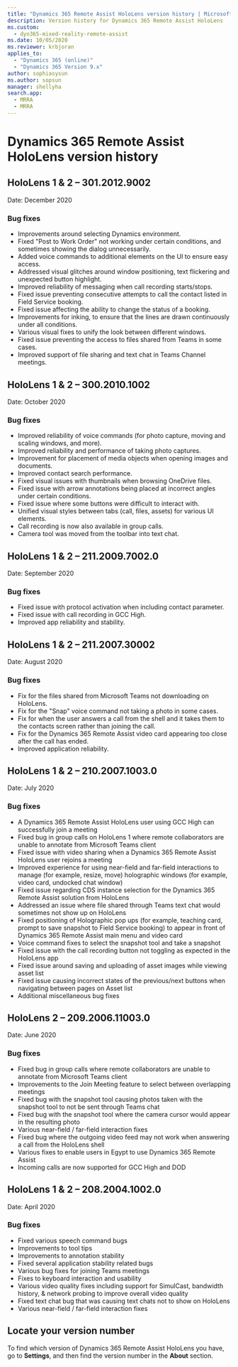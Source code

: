 ```yaml
---
title: "Dynamics 365 Remote Assist HoloLens version history | MicrosoftDocs"
description: Version history for Dynamics 365 Remote Assist HoloLens
ms.custom: 
  - dyn365-mixed-reality-remote-assist
ms.date: 10/05/2020
ms.reviewer: krbjoran
applies_to: 
  - "Dynamics 365 (online)"
  - "Dynamics 365 Version 9.x"
author: sophiasysun
ms.author: sopsun
manager: shellyha
search.app: 
  - MRRA
  - MRRA
---
```


# Dynamics 365 Remote Assist HoloLens version history

## HoloLens 1 & 2 – 301.2012.9002

Date: December 2020

### Bug fixes

- Improvements around selecting Dynamics environment.
- Fixed "Post to Work Order" not working under certain conditions, and sometimes showing the dialog unnecessarily.
- Added voice commands to additional elements on the UI to ensure easy access.
- Addressed visual glitches around window positioning, text flickering and unexpected button highlight.
- Improved reliability of messaging when call recording starts/stops.
- Fixed issue preventing consecutive attempts to call the contact listed in Field Service booking.
- Fixed issue affecting the ability to change the status of a booking.
- Improvements for inking, to ensure that the lines are drawn continuously under all conditions.
- Various visual fixes to unify the look between different windows.
- Fixed issue preventing the access to files shared from Teams in some cases.
- Improved support of file sharing and text chat in Teams Channel meetings.

## HoloLens 1 & 2 – 300.2010.1002

Date: October 2020

### Bug fixes

- Improved reliability of voice commands (for photo capture, moving and scaling windows, and more).
- Improved reliability and performance of taking photo captures.
- Improvement for placement of media objects when opening images and documents.
- Improved contact search performance.
- Fixed visual issues with thumbnails when browsing OneDrive files.
- Fixed issue with arrow annotations being placed at incorrect angles under certain conditions.
- Fixed issue where some buttons were difficult to interact with.
- Unified visual styles between tabs (call, files, assets) for various UI elements.
- Call recording is now also available in group calls.
- Camera tool was moved from the toolbar into text chat.


## HoloLens 1 & 2 – 211.2009.7002.0

Date: September 2020

### Bug fixes

- Fixed issue with protocol activation when including contact parameter.
- Fixed issue with call recording in GCC High.
- Improved app reliability and stability.

## HoloLens 1 & 2 – 211.2007.30002

Date: August 2020

### Bug fixes

- Fix for the files shared from Microsoft Teams not downloading on HoloLens. 
- Fix for the "Snap" voice command not taking a photo in some cases.
- Fix for when the user answers a call from the shell and it takes them to the contacts screen rather than joining the call. 
- Fix for the Dynamics 365 Remote Assist video card appearing too close after the call has ended. 
- Improved application reliability. 

## HoloLens 1 & 2 – 210.2007.1003.0

Date: July 2020

### Bug fixes

-	A Dynamics 365 Remote Assist HoloLens user using GCC High can successfully join a meeting
-	Fixed bug in group calls on HoloLens 1 where remote collaborators are unable to annotate from Microsoft Teams client   
-	Fixed issue with video sharing when a Dynamics 365 Remote Assist HoloLens user rejoins a meeting
-	Improved experience for using near-field and far-field interactions to manage (for example, resize, move) holographic windows (for example, video card, undocked chat window)
-	Fixed issue regarding CDS instance selection for the Dynamics 365 Remote Assist solution from HoloLens
-	Addressed an issue where file shared through Teams text chat would sometimes not show up on HoloLens
-	Fixed positioning of Holographic pop ups (for example, teaching card, prompt to save snapshot to Field Service booking) to appear in front of Dynamics 365 Remote Assist main menu and video card
-	Voice command fixes to select the snapshot tool and take a snapshot
-	Fixed issue with the call recording button not toggling as expected in the HoloLens app
-	Fixed issue around saving and uploading of asset images while viewing asset list
-	Fixed issue causing incorrect states of the previous/next buttons when navigating between pages on Asset list
-	Additional miscellaneous bug fixes 


## HoloLens 2 – 209.2006.11003.0

Date: June 2020

### Bug fixes

- Fixed bug in group calls where remote collaborators are unable to annotate from Microsoft Teams client
- Improvements to the Join Meeting feature to select between overlapping meetings
- Fixed bug with the snapshot tool causing photos taken with the snapshot tool to not be sent through Teams chat
- Fixed bug with the snapshot tool where the camera cursor would appear in the resulting photo
- Various near-field / far-field interaction fixes
- Fixed bug where the outgoing video feed may not work when answering a call from the HoloLens shell
- Various fixes to enable users in Egypt to use Dynamics 365 Remote Assist
- Incoming calls are now supported for GCC High and DOD

## HoloLens 1 & 2 – 208.2004.1002.0

Date: April 2020

### Bug fixes

- Fixed various speech command bugs
- Improvements to tool tips
- Improvements to annotation stability
- Fixed several application stability related bugs
- Various bug fixes for joining Teams meetings
- Fixes to keyboard interaction and usability
- Various video quality fixes including support for SimulCast, bandwidth history, & network probing to improve overall video quality
- Fixed text chat bug that was causing text chats not to show on HoloLens
- Various near-field / far-field interaction fixes

## Locate your version number

To find which version of Dynamics 365 Remote Assist HoloLens you have, go to **Settings**, and then find the version number in the **About** section.
